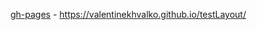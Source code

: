 [gh-pages](https://valentinekhvalko.github.io/testLayout/) - https://valentinekhvalko.github.io/testLayout/